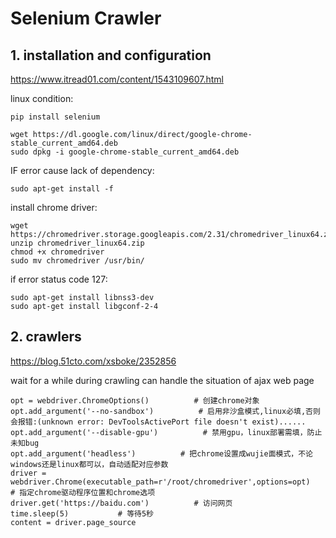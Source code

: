# Selenium Crawler

## 1. installation and configuration 

https://www.itread01.com/content/1543109607.html

linux condition:

    pip install selenium

    wget https://dl.google.com/linux/direct/google-chrome-stable_current_amd64.deb
    sudo dpkg -i google-chrome-stable_current_amd64.deb

IF error cause lack of dependency:

    sudo apt-get install -f

install chrome driver:

    wget https://chromedriver.storage.googleapis.com/2.31/chromedriver_linux64.zip
    unzip chromedriver_linux64.zip
    chmod +x chromedriver
    sudo mv chromedriver /usr/bin/

if error status code 127:

    sudo apt-get install libnss3-dev
    sudo apt-get install libgconf-2-4

## 2. crawlers

https://blog.51cto.com/xsboke/2352856

wait for a while during crawling can handle the situation of ajax web page 

    opt = webdriver.ChromeOptions()          # 创建chrome对象
    opt.add_argument('--no-sandbox')          # 启用非沙盒模式,linux必填,否则会报错:(unknown error: DevToolsActivePort file doesn't exist)......
    opt.add_argument('--disable-gpu')          # 禁用gpu，linux部署需填，防止未知bug
    opt.add_argument('headless')          # 把chrome设置成wujie面模式，不论windows还是linux都可以，自动适配对应参数
    driver = webdriver.Chrome(executable_path=r'/root/chromedriver',options=opt)    # 指定chrome驱动程序位置和chrome选项
    driver.get('https://baidu.com')          # 访问网页
    time.sleep(5)           # 等待5秒
    content = driver.page_source 